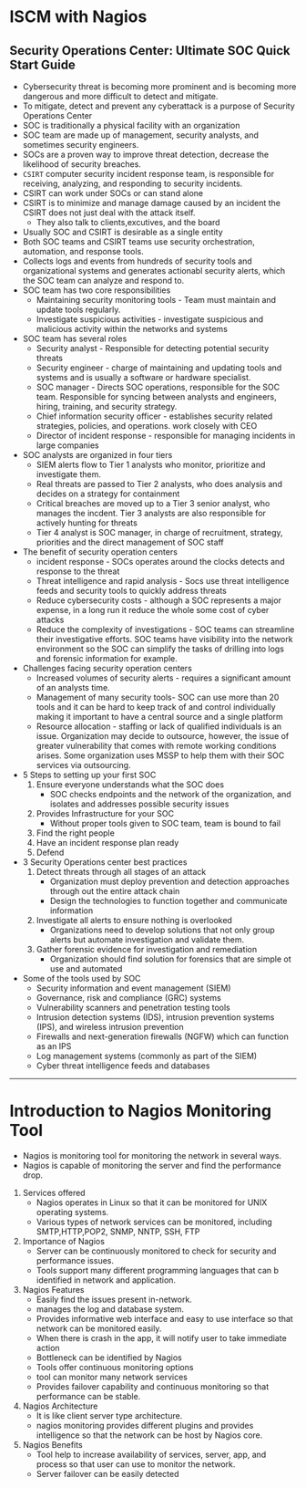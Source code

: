 # ISCM with Nagios

## Security Operations Center: Ultimate SOC Quick Start Guide

- Cybersecurity threat is becoming more prominent and is becoming more dangerous and more difficult to detect and mitigate.
- To mitigate, detect and prevent any cyberattack is a purpose of Security Operations Center
- SOC is traditionally a physical facility with an organization
- SOC team are made up of management, security analysts, and sometimes security engineers.
- SOCs are a proven way to improve threat detection, decrease the likelihood of security breaches.
- `CSIRT` computer security incident response team, is responsible for receiving, analyzing, and responding to security incidents.
- CSIRT can work under SOCs or can stand alone
- CSIRT is to minimize and manage damage caused by an incident the CSIRT does not just deal with the attack itself.
    - They also talk to clients,excutives, and the board
- Usually SOC and CSIRT is desirable as a single entity
- Both SOC teams and CSIRT teams use security orchestration, automation, and response tools.
- Collects logs and events from hundreds of security tools and organizational systems and generates actionabl security alerts, which the SOC team can analyze and respond to.
- SOC team has two core responsibilities
    - Maintaining security monitoring tools - Team must maintain and update tools regularly.
    - Investigate suspicious activities - investigate suspicious and malicious activity within the networks and systems
- SOC team has several roles
    - Security analyst - Responsible for detecting potential security threats
    - Security engineer - charge of maintaining and updating tools and systems and is usually a software or hardware specialist.
    - SOC manager - Directs SOC operations, responsible for the SOC team. Responsible for syncing between analysts and engineers, hiring, training, and security strategy.
    - Chief information security officer - establishes security related strategies, policies, and operations. work closely with CEO
    - Director of incident response - responsible for managing incidents in large companies
- SOC analysts are organized in four tiers
    - SIEM alerts flow to Tier 1 analysts who monitor, prioritize and investigate them.
    - Real threats are passed to Tier 2 analysts, who does analysis and decides on a strategy for containment
    - Critical breaches are moved up to a Tier 3 senior analyst, who manages the incdent. Tier 3 analysts are also responsible for actively hunting for threats
    - Tier 4 analyst is SOC manager, in charge of recruitment, strategy, priorities and the direct management of SOC staff
- The benefit of security operation centers 
    - incident response - SOCs operates around the clocks detects and response to the threat
    - Threat intelligence and rapid analysis - Socs use threat intelligence feeds and security tools to quickly address threats
    - Reduce cybersecurity costs - although a SOC represents a major expense, in a long run it reduce the whole some cost of cyber attacks
    - Reduce the complexity of investigations - SOC teams can streamline their investigative efforts. SOC teams have visibility into the network environment so the SOC can simplify the tasks of drilling into logs and forensic information for example.
- Challenges facing security operation centers
    - Increased volumes of security alerts - requires a significant amount of an analysts time. 
    - Management of many security tools- SOC can use more than 20 tools and it can be hard to keep track of and control individually making it important to have a central source and a single platform
    - Resource allocation - staffing or lack of qualified individuals is an issue. Organization may decide to outsource, however, the issue of greater vulnerability that comes with remote working conditions arises. Some organization uses MSSP to help them with their SOC services via outsourcing.
- 5 Steps to setting up your first SOC
    1. Ensure everyone understands what the SOC does
        - SOC checks endpoints and the network of the organization, and isolates and addresses possible security issues
    2. Provides Infrastructure for your SOC
        - Without proper tools given to SOC team, team is bound to fail
    3. Find the right people
    4. Have an incident response plan ready
    5. Defend
- 3 Security Operations center best practices
    1. Detect threats through all stages of an attack
        - Organization must deploy prevention and detection approaches through out the entire attack chain
        - Design the technologies to function together and communicate information
    2. Investigate all alerts to ensure nothing is overlooked
        - Organizations need to develop solutions that not only group alerts but automate investigation and validate them.
    3. Gather forensic evidence for investigation and remediation
        - Organization should find solution for forensics that are simple ot use and automated
- Some of the tools used by SOC
    - Security information and event management (SIEM)
    - Governance, risk and compliance (GRC) systems
    - Vulnerability scanners and penetration testing tools
    - Intrusion detection systems (IDS), intrusion prevention systems (IPS), and wireless intrusion prevention
    - Firewalls and next-generation firewalls (NGFW) which can function as an IPS
    - Log management systems (commonly as part of the SIEM)
    - Cyber threat intelligence feeds and databases

---

# Introduction to Nagios Monitoring Tool
- Nagios is monitoring tool for monitoring the network in several ways.
- Nagios is capable of monitoring the server and find the performance drop.
1. Services offered
    - Nagios operates in Linux so that it can be monitored for UNIX operating systems.
    - Various types of network services can be monitored, including SMTP,HTTP,POP2, SNMP, NNTP, SSH, FTP
2. Importance of Nagios
    - Server can be continuously monitored to check for security and performance issues. 
    - Tools support many different programming languages that can b identified in network and application. 
3. Nagios Features 
    - Easily find the issues present in-network.
    - manages the log and database system.
    - Provides informative web interface and easy to use interface so that network can be monitored easily.
    - When there is crash in the app, it will notify user to take immediate action
    - Bottleneck can be identified by Nagios
    - Tools offer continuous monitoring options
    - tool can monitor many network services
    - Provides failover capability and continuous monitoring so that performance can be stable.
4. Nagios Architecture
    - It is like client server type architecture.
    - nagios monitoring provides different plugins and provides intelligence so that the network can be host by Nagios core.
5. Nagios Benefits
    - Tool help to increase availability of services, server, app, and process so that user can use to monitor the network.
    - Server failover can be easily detected